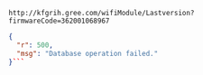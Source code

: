 `http://kfgrih.gree.com/wifiModule/Lastversion?firmwareCode=362001068967`

```json
{
  "r": 500,
  "msg": "Database operation failed."
}```